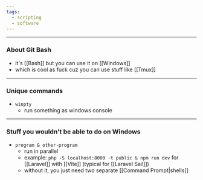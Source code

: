```yaml
---
tags:
  - scripting
  - software
---
```

---

### About Git Bash

- it's [[Bash]] but you can use it on [[Windows]]
- which is cool as fuck cuz you can use stuff like [[Tmux]]

---

### Unique commands

- `winpty`
	- run something as windows console

---

### Stuff you wouldn't be able to do on Windows

- `program & other-program`
	- run in parallel
	- example: `php -S localhost:8000 -t public & npm run dev` for [[Laravel]] with [[Vite]] (typical for [[Laravel Sail]])
	- without it, you just need two separate [[Command Prompt|shells]]